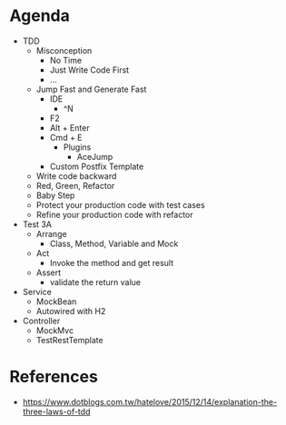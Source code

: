 # Agenda
* TDD
  * Misconception
    * No Time
    * Just Write Code First
    * ...
  * Jump Fast and Generate Fast
      * IDE
        * ^N
	* F2
	* Alt + Enter
	* Cmd + E
      * Plugins
        * AceJump
	* Custom Postfix Template
  * Write code backward
  * Red, Green, Refactor
  * Baby Step
  * Protect your production code with test cases
  * Refine your production code with refactor
* Test 3A
  * Arrange
    * Class, Method, Variable and Mock
  * Act
    * Invoke the method and get result
  * Assert
    * validate the return value
* Service
  * MockBean
  * Autowired with H2
* Controller
  * MockMvc
  * TestRestTemplate

# References
* https://www.dotblogs.com.tw/hatelove/2015/12/14/explanation-the-three-laws-of-tdd
